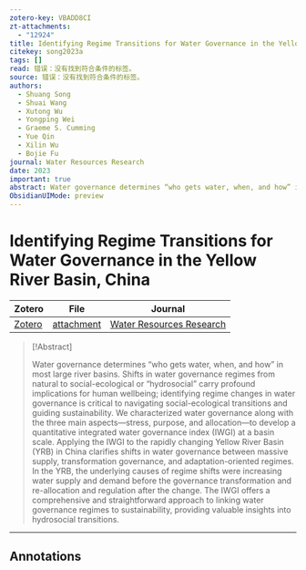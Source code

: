 ```yaml
---
zotero-key: VBADD8CI
zt-attachments:
  - "12924"
title: Identifying Regime Transitions for Water Governance in the Yellow River Basin, China
citekey: song2023a
tags: []
read: 错误：没有找到符合条件的标签。
source: 错误：没有找到符合条件的标签。
authors:
  - Shuang Song
  - Shuai Wang
  - Xutong Wu
  - Yongping Wei
  - Graeme S. Cumming
  - Yue Qin
  - Xilin Wu
  - Bojie Fu
journal: Water Resources Research
date: 2023
important: true
abstract: Water governance determines “who gets water, when, and how” in most large river basins. Shifts in water governance regimes from natural to social-ecological or “hydrosocial” carry profound implications for human wellbeing; identifying regime changes in water governance is critical to navigating social-ecological transitions and guiding sustainability. We characterized water governance along with the three main aspects—stress, purpose, and allocation—to develop a quantitative integrated water governance index (IWGI) at a basin scale. Applying the IWGI to the rapidly changing Yellow River Basin (YRB) in China clarifies shifts in water governance between massive supply, transformation governance, and adaptation-oriented regimes. In the YRB, the underlying causes of regime shifts were increasing water supply and demand before the governance transformation and re-allocation and regulation after the change. The IWGI offers a comprehensive and straightforward approach to linking water governance regimes to sustainability, providing valuable insights into hydrosocial transitions.
ObsidianUIMode: preview
---
```

# Identifying Regime Transitions for Water Governance in the Yellow River Basin, China

| Zotero | File | Journal |
| ---- | ---- | ---- |
| [Zotero](zotero://select/library/items/VBADD8CI) | [attachment](<file:///Users/songshgeo/Zotero/storage/EBXG68QV/Song%20%E7%AD%89%20-%202023%20-%20Identifying%20Regime%20Transitions%20for%20Water%20Governance%20in%20the%20Yellow%20River%20Basin,%20China.pdf>) | [Water Resources Research](https://onlinelibrary.wiley.com/doi/abs/10.1029/2022WR033819) |

> [!Abstract]
> 
> Water governance determines “who gets water, when, and how” in most large river basins. Shifts in water governance regimes from natural to social-ecological or “hydrosocial” carry profound implications for human wellbeing; identifying regime changes in water governance is critical to navigating social-ecological transitions and guiding sustainability. We characterized water governance along with the three main aspects—stress, purpose, and allocation—to develop a quantitative integrated water governance index (IWGI) at a basin scale. Applying the IWGI to the rapidly changing Yellow River Basin (YRB) in China clarifies shifts in water governance between massive supply, transformation governance, and adaptation-oriented regimes. In the YRB, the underlying causes of regime shifts were increasing water supply and demand before the governance transformation and re-allocation and regulation after the change. The IWGI offers a comprehensive and straightforward approach to linking water governance regimes to sustainability, providing valuable insights into hydrosocial transitions.

---
## Annotations



